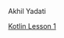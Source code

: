 Akhil Yadati

[Kotlin Lesson 1](https://developer.android.com/courses/pathways/android-development-with-kotlin-1)
